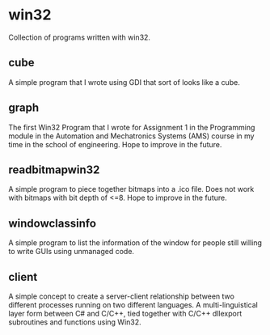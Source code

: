 # win32
Collection of programs written with win32.

## cube
A simple program that I wrote using GDI that sort of looks like a cube.

## graph
The first Win32 Program that I wrote for Assignment 1 in the Programming module in the Automation and Mechatronics Systems (AMS) course in my time in the school of engineering. Hope to improve in the future.

## readbitmapwin32
A simple program to piece together bitmaps into a .ico file. Does not work with bitmaps with bit depth of <=8. Hope to improve in the future.

## windowclassinfo
A simple program to list the information of the window for people still willing to write GUIs using unmanaged code.

## client
A simple concept to create a server-client relationship between two different processes running on two different languages. A multi-linguistical layer form between C# and C/C++, tied together with C/C++ dllexport subroutines and functions using Win32.
